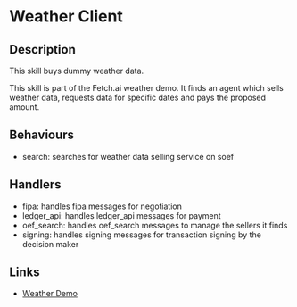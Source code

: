 # Weather Client

## Description

This skill buys dummy weather data.

This skill is part of the Fetch.ai weather demo. It finds an agent which sells weather data, requests data for specific dates and pays the proposed amount.

## Behaviours

* search: searches for weather data selling service on soef 

## Handlers

* fipa: handles fipa messages for negotiation
* ledger_api: handles ledger_api messages for payment
* oef_search: handles oef_search messages to manage the sellers it finds
* signing: handles signing messages for transaction signing by the decision maker


## Links

* <a href="https://docs.fetch.ai/aea/weather-skills/" target="_blank">Weather Demo</a>